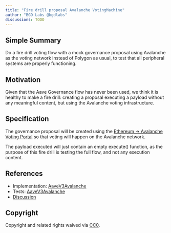 ```yaml
---
title: "Fire drill proposal Avalanche VotingMachine"
author: "BGD Labs @bgdlabs"
discussions: TODO
---
```


## Simple Summary

Do a fire drill voting flow with a mock governance proposal using Avalanche as the voting network instead of Polygon as usual, to test that all peripheral systems are properly functioning.

## Motivation

Given that the Aave Governance flow has never been used, we think it is healthy to make a fire drill: creating a proposal executing a payload without any meaningful content, but using the Avalanche voting infrastructure.

## Specification

The governance proposal will be created using the [Ethereum → Avalanche Voting Portal](https://etherscan.io/address/0x9Ded9406f088C10621BE628EEFf40c1DF396c172) so that voting will happen on the Avalanche network.

The payload executed will just contain an empty execute() function, as the purpose of this fire drill is testing the full flow, and not any execution content.

## References

- Implementation: [AaveV3Avalanche](https://github.com/bgd-labs/aave-proposals-v3/blob/main/src/20250530_AaveV3Avalanche_TestVoteOnAvalanche/AaveV3Avalanche_TestVoteOnAvalanche_20250530.sol)
- Tests: [AaveV3Avalanche](https://github.com/bgd-labs/aave-proposals-v3/blob/main/src/20250530_AaveV3Avalanche_TestVoteOnAvalanche/AaveV3Avalanche_TestVoteOnAvalanche_20250530.t.sol)
- [Discussion](TODO)

## Copyright

Copyright and related rights waived via [CC0](https://creativecommons.org/publicdomain/zero/1.0/).
